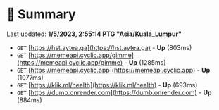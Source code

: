 # 📖 Summary
Last updated: **1/5/2023, 2:55:14 PTG "Asia/Kuala_Lumpur"**

- `GET` [https://hst.aytea.ga](https://hst.aytea.ga) - **Up** (803ms)
- `GET` [https://memeapi.cyclic.app/gimme](https://memeapi.cyclic.app/gimme) - **Up** (1285ms)
- `GET` [https://memeapi.cyclic.app](https://memeapi.cyclic.app) - **Up** (1077ms)
- `GET` [https://klik.ml/health](https://klik.ml/health) - **Up** (693ms)
- `GET` [https://dumb.onrender.com](https://dumb.onrender.com) - **Up** (884ms)
